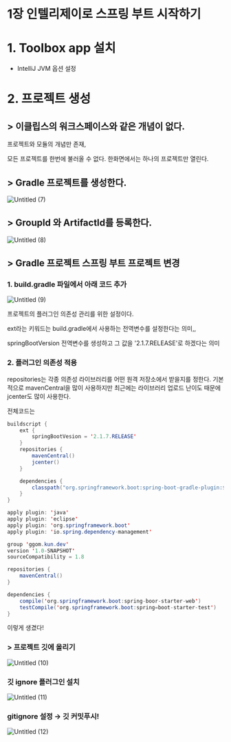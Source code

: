 # 1장 인텔리제이로 스프링 부트 시작하기 

# 1.  Toolbox app 설치

- IntelliJ JVM 옵션 설정

# 2. 프로젝트 생성

## > 이클립스의 워크스페이스와 같은 개념이 없다.

프로젝트와 모듈의 개념만 존재,

모든 프로젝트를 한번에 불러올 수 없다. 한화면에서는 하나의 프로젝트만 열린다.

## > Gradle 프로젝트를 생성한다.

![Untitled (7)](https://user-images.githubusercontent.com/58289110/111097356-b2fc7980-8584-11eb-8934-4ea00f2e2f25.png)

## > GroupId 와 ArtifactId를 등록한다.

![Untitled (8)](https://user-images.githubusercontent.com/58289110/111097374-bbed4b00-8584-11eb-8c01-908f04760e89.png)

## > Gradle 프로젝트 스프링 부트 프로젝트 변경

### 1. build.gradle 파일에서 아래 코드 추가

![Untitled (9)](https://user-images.githubusercontent.com/58289110/111097399-c60f4980-8584-11eb-9744-a81210e5d93f.png)

프로젝트의 플러그인 의존성 관리를 위한 설정이다.

ext라는 키워드는 build.gradle에서 사용하는 전역변수를 설정한다는 의미,,

springBootVersion 전역변수를 생성하고 그 값을 '2.1.7.RELEASE'로 하겠다는 의미

### 2. 플러그인 의존성 적용

repositories는 각종 의존성 라이브러리를 어떤 원격 저장소에서 받을지를 정한다. 기본적으로 mavenCentral을 많이 사용하지만 최근에는 라이브러리 업로드 난이도 때문에 jcenter도 많이 사용한다.

전체코드는

```java
buildscript {
    ext {
        springBootVesion = '2.1.7.RELEASE'
    }
    repositories {
        mavenCentral()
        jcenter()
    }

    dependencies {
        classpath("org.springframework.boot:spring-boot-gradle-plugin:${springBootVersion}")
    }
}

apply plugin: 'java'
apply plugin: 'eclipse'
apply plugin: 'org.springframework.boot'
apply plugin: 'io.spring.dependency-management'

group 'ggom.kun.dev'
version '1.0-SNAPSHOT'
sourceCompatibility = 1.8

repositories {
    mavenCentral()
}

dependencies {
    compile('org.springframework.boot:spring-boor-starter-web')
    testCompile('org.springframework.boot:spring=boot-starter-test')
}
```

이렇게 생겼다!

### > 프로젝트 깃에 올리기

![Untitled (10)](https://user-images.githubusercontent.com/58289110/111097402-c7407680-8584-11eb-9bbc-d2bb91e023ea.png)

### 깃 ignore 플러그인 설치

![Untitled (11)](https://user-images.githubusercontent.com/58289110/111097405-c7d90d00-8584-11eb-9f11-1ee57ceefeeb.png)

### gitignore 설정 → 깃 커밋푸시!

![Untitled (12)](https://user-images.githubusercontent.com/58289110/111097406-c90a3a00-8584-11eb-96db-40389dc734f2.png)
